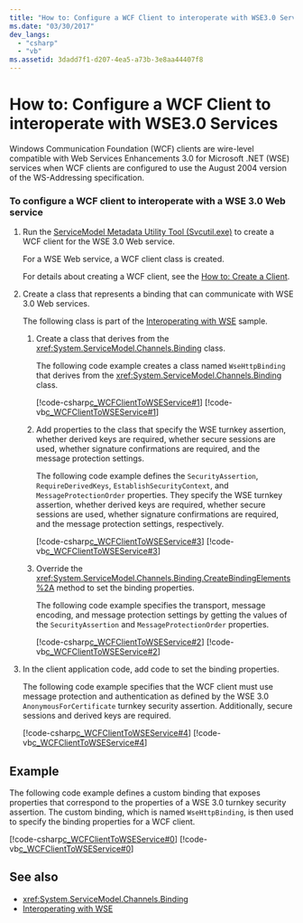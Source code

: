 ```yaml
---
title: "How to: Configure a WCF Client to interoperate with WSE3.0 Services"
ms.date: "03/30/2017"
dev_langs: 
  - "csharp"
  - "vb"
ms.assetid: 3dadd7f1-d207-4ea5-a73b-3e8aa44407f8
---
```

# How to: Configure a WCF Client to interoperate with WSE3.0 Services
Windows Communication Foundation (WCF) clients are wire-level compatible with Web Services Enhancements 3.0 for Microsoft .NET (WSE) services when WCF clients are configured to use the August 2004 version of the WS-Addressing specification.  
  
### To configure a WCF client to interoperate with a WSE 3.0 Web service  
  
1. Run the [ServiceModel Metadata Utility Tool (Svcutil.exe)](../servicemodel-metadata-utility-tool-svcutil-exe.md) to create a WCF client for the WSE 3.0 Web service.  
  
     For a WSE Web service, a WCF client class is created.  
  
     For details about creating a WCF client, see the [How to: Create a Client](../how-to-create-a-wcf-client.md).  
  
2. Create a class that represents a binding that can communicate with WSE 3.0 Web services.  
  
     The following class is part of the [Interoperating with WSE](https://docs.microsoft.com/previous-versions/dotnet/netframework-3.5/ms752257%28v=vs.90%29) sample.  
  
    1. Create a class that derives from the <xref:System.ServiceModel.Channels.Binding> class.  
  
         The following code example creates a class named `WseHttpBinding` that derives from the <xref:System.ServiceModel.Channels.Binding> class.  
  
         [!code-csharp[c_WCFClientToWSEService#1](../../../../samples/snippets/csharp/VS_Snippets_CFX/c_wcfclienttowseservice/cs/wsehttpbinding.cs#1)]
         [!code-vb[c_WCFClientToWSEService#1](../../../../samples/snippets/visualbasic/VS_Snippets_CFX/c_wcfclienttowseservice/vb/wsehttpbinding.vb#1)]  
  
    2. Add properties to the class that specify the WSE turnkey assertion, whether derived keys are required, whether secure sessions are used, whether signature confirmations are required, and the message protection settings.  
  
         The following code example defines the `SecurityAssertion`, `RequireDerivedKeys`, `EstablishSecurityContext`, and `MessageProtectionOrder` properties. They specify the WSE turnkey assertion, whether derived keys are required, whether secure sessions are used, whether signature confirmations are required, and the message protection settings, respectively.  
  
         [!code-csharp[c_WCFClientToWSEService#3](../../../../samples/snippets/csharp/VS_Snippets_CFX/c_wcfclienttowseservice/cs/wsehttpbinding.cs#3)]
         [!code-vb[c_WCFClientToWSEService#3](../../../../samples/snippets/visualbasic/VS_Snippets_CFX/c_wcfclienttowseservice/vb/wsehttpbinding.vb#3)]  
  
    3. Override the <xref:System.ServiceModel.Channels.Binding.CreateBindingElements%2A> method to set the binding properties.  
  
         The following code example specifies the transport, message encoding, and message protection settings by getting the values of the `SecurityAssertion` and `MessageProtectionOrder` properties.  
  
         [!code-csharp[c_WCFClientToWSEService#2](../../../../samples/snippets/csharp/VS_Snippets_CFX/c_wcfclienttowseservice/cs/wsehttpbinding.cs#2)]
         [!code-vb[c_WCFClientToWSEService#2](../../../../samples/snippets/visualbasic/VS_Snippets_CFX/c_wcfclienttowseservice/vb/wsehttpbinding.vb#2)]  
  
3. In the client application code, add code to set the binding properties.  
  
     The following code example specifies that the WCF client must use message protection and authentication as defined by the WSE 3.0 `AnonymousForCertificate` turnkey security assertion. Additionally, secure sessions and derived keys are required.  
  
     [!code-csharp[c_WCFClientToWSEService#4](../../../../samples/snippets/csharp/VS_Snippets_CFX/c_wcfclienttowseservice/cs/client.cs#4)]
     [!code-vb[c_WCFClientToWSEService#4](../../../../samples/snippets/visualbasic/VS_Snippets_CFX/c_wcfclienttowseservice/vb/client.vb#4)]  
  
## Example  
 The following code example defines a custom binding that exposes properties that correspond to the properties of a WSE 3.0 turnkey security assertion. The custom binding, which is named `WseHttpBinding`, is then used to specify the binding properties for a WCF client.  

[!code-csharp[c_WCFClientToWSEService#0](../../../../samples/snippets/csharp/VS_Snippets_CFX/c_wcfclienttowseservice/cs/client.cs#0)]
[!code-vb[c_WCFClientToWSEService#0](../../../../samples/snippets/visualbasic/VS_Snippets_CFX/c_wcfclienttowseservice/vb/client.vb#0)]  
  
## See also

- <xref:System.ServiceModel.Channels.Binding>
- [Interoperating with WSE](https://docs.microsoft.com/previous-versions/dotnet/netframework-3.5/ms752257%28v=vs.90%29)
